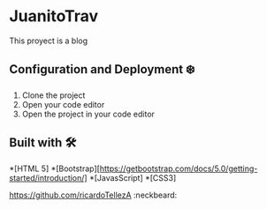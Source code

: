 # JuanitoTrav
This proyect is a blog


## Configuration and Deployment :snowflake:

1.	Clone the project
2. Open your code editor
3. Open the project in your code editor

## Built with 🛠️
*[HTML 5]
*[Bootstrap][https://getbootstrap.com/docs/5.0/getting-started/introduction/]
*[JavasScript]
*[CSS3]


https://github.com/ricardoTellezA :neckbeard:
